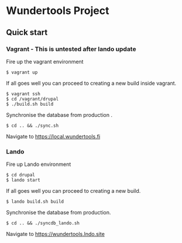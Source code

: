 # Wundertools Project

## Quick start

### Vagrant - This is untested after lando update

Fire up the vagrant environment

    $ vagrant up

If all goes well you can proceed to creating a new build inside vagrant.

    $ vagrant ssh
    $ cd /vagrant/drupal
    $ ./build.sh build

Synchronise the database from production .

    $ cd .. && ./sync.sh

Navigate to <https://local.wundertools.fi>

 ### Lando

Fire up Lando environment

    $ cd drupal
    $ lando start

If all goes well you can proceed to creating a new build.

    $ lando build.sh build

Synchronise the database from production.

    $ cd .. && ./syncdb_lando.sh

Navigate to <https://wundertools.lndo.site>

